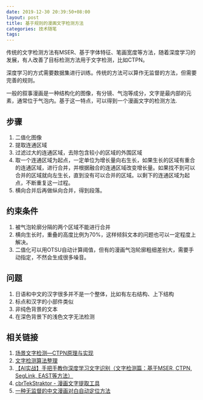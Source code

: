 ```yaml
---
date: 2019-12-30 20:39:50+08:00
layout: post
title: 基于规则的漫画文字检测方法
categories: 技术随笔
tags: 
---
```


传统的文字检测方法有MSER、基于字体特征、笔画宽度等方法，随着深度学习的发展，有人改善了目标检测方法用于文字检测，比如CTPN。

深度学习的方式需要数据集进行训练。传统的方法可以算作无监督的方法，但需要完善的规则。

一般的叙事漫画是一种结构化的图像，有分镜、气泡等成分，文字是最内部的元素，通常位于气泡内。基于这一特点，可以得到一个漫画文字的检测方法.

## 步骤

1. 二值化图像
2. 提取连通区域
3. 过滤过大的连通区域，去除包含较小的区域的外围区域
4. 取一个连通区域为起点，一定单位为增长量向右生长，如果生长的区域有重合的连通区域，进行合并，并根据融合的连通区域改变增长量。如果找不到可以合并的区域就向左生长，直到没有可以合并的区域。以剩下的连通区域为起点，不断重复这一过程。
5. 横向合并后再做纵向合并，得到段落。

## 约束条件

1. 被气泡轮廓分隔的两个区域不能进行合并
2. 横向生长时，重叠的高度比例为70%，这样倾斜文本的问题也可以一定程度上解决。
3. 二值化可以用OTSU自动计算阈值，但有的漫画气泡轮廓粗细差别大，需要手动指定，不然会生成很多噪音。

## 问题

1. 日语和中文的汉字很多并不是一个整体，比如有左右结构、上下结构
2. 标点和汉字的小部件类似
3. 非纯色背景的文本
4. 在深色背景下的浅色文字无法检测

## 相关链接

1. [场景文字检测—CTPN原理与实现](https://zhuanlan.zhihu.com/p/34757009)
2. [文字检测算法整理](https://www.cnblogs.com/EstherLjy/p/9328996.html)
3. [【AI实战】手把手教你深度学习文字识别（文字检测篇：基于MSER, CTPN, SegLink, EAST等方法）](https://blog.csdn.net/weixin_34097242/article/details/92021581)
4. [cbrTekStraktor - 漫画文字提取工具](https://github.com/cbrtekstraktor/cbrTekStraktor)
5. [一种无监督的中文漫画对白自动定位方法](http://xbna.pku.edu.cn/CN/abstract/abstract791.shtml)
